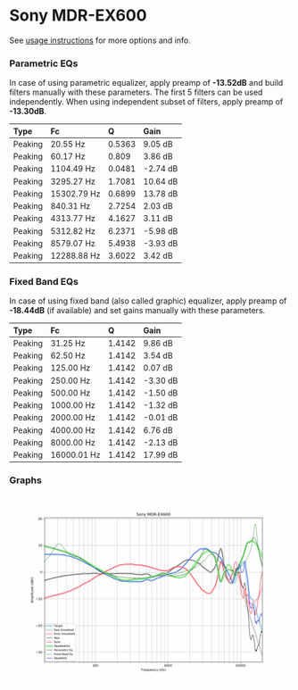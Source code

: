 # Sony MDR-EX600
See [usage instructions](https://github.com/jaakkopasanen/AutoEq#usage) for more options and info.

### Parametric EQs
In case of using parametric equalizer, apply preamp of **-13.52dB** and build filters manually
with these parameters. The first 5 filters can be used independently.
When using independent subset of filters, apply preamp of **-13.30dB**.

| Type    | Fc          |      Q | Gain     |
|:--------|:------------|:-------|:---------|
| Peaking | 20.55 Hz    | 0.5363 | 9.05 dB  |
| Peaking | 60.17 Hz    | 0.809  | 3.86 dB  |
| Peaking | 1104.49 Hz  | 0.0481 | -2.74 dB |
| Peaking | 3295.27 Hz  | 1.7081 | 10.64 dB |
| Peaking | 15302.79 Hz | 0.6899 | 13.78 dB |
| Peaking | 840.31 Hz   | 2.7254 | 2.03 dB  |
| Peaking | 4313.77 Hz  | 4.1627 | 3.11 dB  |
| Peaking | 5312.82 Hz  | 6.2371 | -5.98 dB |
| Peaking | 8579.07 Hz  | 5.4938 | -3.93 dB |
| Peaking | 12288.88 Hz | 3.6022 | 3.42 dB  |

### Fixed Band EQs
In case of using fixed band (also called graphic) equalizer, apply preamp of **-18.44dB**
(if available) and set gains manually with these parameters.

| Type    | Fc          |      Q | Gain     |
|:--------|:------------|:-------|:---------|
| Peaking | 31.25 Hz    | 1.4142 | 9.86 dB  |
| Peaking | 62.50 Hz    | 1.4142 | 3.54 dB  |
| Peaking | 125.00 Hz   | 1.4142 | 0.07 dB  |
| Peaking | 250.00 Hz   | 1.4142 | -3.30 dB |
| Peaking | 500.00 Hz   | 1.4142 | -1.50 dB |
| Peaking | 1000.00 Hz  | 1.4142 | -1.32 dB |
| Peaking | 2000.00 Hz  | 1.4142 | -0.01 dB |
| Peaking | 4000.00 Hz  | 1.4142 | 6.76 dB  |
| Peaking | 8000.00 Hz  | 1.4142 | -2.13 dB |
| Peaking | 16000.01 Hz | 1.4142 | 17.99 dB |

### Graphs
![](./Sony%20MDR-EX600.png)
